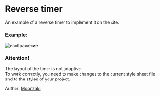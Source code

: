 # Reverse timer  

An example of a reverse timer to implement it on the site.

### Example:  
![изображение](https://github.com/moonzaki/reverse-timer/assets/71381734/c42f1df2-bbef-44d0-a1c5-d628cae71d2c)  

### Attention!  
The layout of the timer is not adaptive.  
To work correctly, you need to make changes to the current style sheet file and to the styles of your project.

Author: [Moonzaki](https://moonzaki.ru/)  

